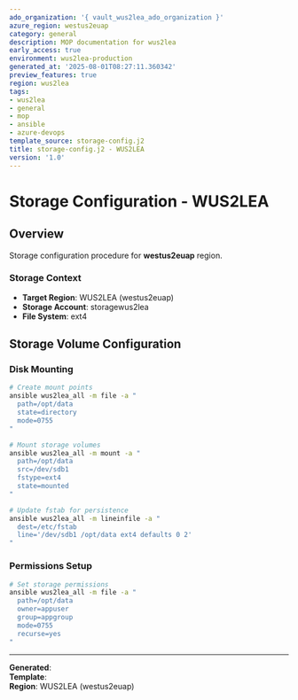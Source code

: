```yaml
---
ado_organization: '{ vault_wus2lea_ado_organization }'
azure_region: westus2euap
category: general
description: MOP documentation for wus2lea
early_access: true
environment: wus2lea-production
generated_at: '2025-08-01T08:27:11.360342'
preview_features: true
region: wus2lea
tags:
- wus2lea
- general
- mop
- ansible
- azure-devops
template_source: storage-config.j2
title: storage-config.j2 - WUS2LEA
version: '1.0'
---
```



# Storage Configuration - WUS2LEA

## Overview

Storage configuration procedure for **westus2euap** region.

### Storage Context

- **Target Region**: WUS2LEA (westus2euap)
- **Storage Account**: storagewus2lea
- **File System**: ext4

## Storage Volume Configuration

### Disk Mounting
```bash
# Create mount points
ansible wus2lea_all -m file -a "
  path=/opt/data
  state=directory
  mode=0755
"

# Mount storage volumes
ansible wus2lea_all -m mount -a "
  path=/opt/data
  src=/dev/sdb1
  fstype=ext4
  state=mounted
"

# Update fstab for persistence
ansible wus2lea_all -m lineinfile -a "
  dest=/etc/fstab
  line='/dev/sdb1 /opt/data ext4 defaults 0 2'
"
```

### Permissions Setup
```bash
# Set storage permissions
ansible wus2lea_all -m file -a "
  path=/opt/data
  owner=appuser
  group=appgroup
  mode=0755
  recurse=yes
"
```

---

**Generated**:   
**Template**:   
**Region**: WUS2LEA (westus2euap)